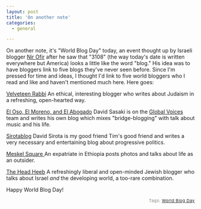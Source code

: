 ```yaml
---
layout: post
title: 'On another note'
categories:
  - general

---
```


On another note, it's "World Blog Day" today, an event thought up by Israeli blogger <a href="http://niro.typepad.com/spark_armada/2005/06/blog_day_2005.html" target="_blank">Nir Ofir</a> after he saw that "3108" (the way today's date is written everywhere but America) looks a little like the word "blog."  His idea was to have bloggers link to five blogs they've never seen before.  Since I'm pressed for time and ideas, I thought I'd link to five world bloggers who I read and like and haven't mentioned much here.  Here goes:

<a href="http://velveteenrabbi.blogs.com/blog/" target="_blank">Velveteen Rabbi</a> An ethical, interesting blogger who writes about Judaism in a refreshing, open-hearted way. 

<a href="http://el-oso.net/blog" target="_blank">El Oso, El Moreno, and El Abogado</a> David Sasaki is on the <a href="http://www.globalvoicesonline.com">Global Voices</a> team and writes his own blog which mixes "bridge-blogging" with talk about music and his life. 

<a href="http://www.davidsirota.com/" target="_blank">Sirotablog</a> David Sirota is my good friend Tim's good friend and writes a very necessary and entertaining blog about progressive politics. 

<a href="http://www.meskelsquare.com/" target="_blank">Meskel Square </a> An expatriate in Ethiopia posts photos and talks about life as an outsider. 

<a href="http://headheeb.blogmosis.com/" target="_blank">The Head Heeb</a> A refreshingly liberal and open-minded Jewish blogger who talks about Israel <i>and</i> the developing world, a too-rare combination. 

Happy World Blog Day!







<!-- technorati tags start --><p style="text-align:right;font-size:11px;letter-spacing:.05em;color:#808979;">Tags: <a href="http://www.technorati.com/tag/World Blog Day" rel="tag">World Blog Day</a></p><!-- technorati tags end -->
